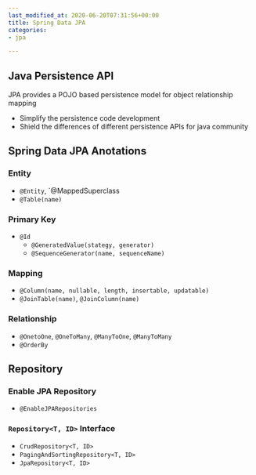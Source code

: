 ```yaml
---
last_modified_at: 2020-06-20T07:31:56+00:00
title: Spring Data JPA
categories:
- jpa

---
```

## Java Persistence API
JPA provides a POJO based persistence model for object relationship mapping
* Simplify the persistence code development
* Shield the differences of different persistence APIs for java community

## Spring Data JPA Anotations
### Entity
* `@Entity`, `@MappedSuperclass
* `@Table(name)`

### Primary Key
* `@Id`
  * `@GeneratedValue(stategy, generator)`
  * `@SequenceGenerator(name, sequenceName)`
  
### Mapping
* `@Column(name, nullable, length, insertable, updatable)`
* `@JoinTable(name)`, `@JoinColumn(name)`

### Relationship
* `@OnetoOne`, `@OneToMany`, `@ManyToOne`, `@ManyToMany`
* `@OrderBy`

## Repository
### Enable JPA Repository
* `@EnableJPARepositories`

### `Repository<T, ID>` Interface
* `CrudRepository<T, ID>`
* `PagingAndSortingRepository<T, ID>`
* `JpaRepository<T, ID>`

